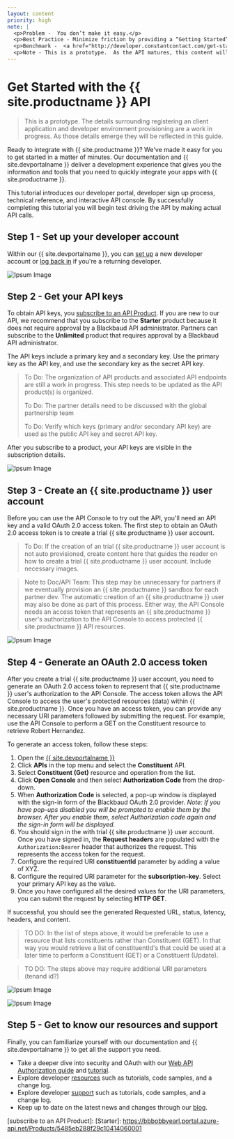```yaml
---
layout: content
priority: high
note: |  
  <p>Problem -  You don’t make it easy.</p>
  <p>Best Practice - Minimize friction by providing a “Getting Started” guide.  Explain the steps to get going.  Explain how to set up an developer account, get an API key, start using the API console and trying the API, point them to authentication documentation, code samples, other tutorials, blog, mailing list, forum.  </p>
  <p>Benchmark -  <a href="http://developer.constantcontact.com/get-started.html" target="_blank">Constant Contact</a></p> 
  <p>Note - This is a prototype.  As the API matures, this content will change.</p> 
---
```


# Get Started with the {{ site.productname }} API #

> This is a prototype.  The details surrounding registering an client application and developer environment provisioning are a work in progress.  As those details emerge they will be reflected in this guide.  

Ready to integrate with {{ site.productname }}? We've made it easy for you to get started in a matter of minutes. Our documentation and {{ site.devportalname }} deliver a development experience that gives you the information and tools that you need to quickly integrate your apps with {{ site.productname }}.  

This tutorial introduces our developer portal, developer sign up process, technical reference, and interactive API console.  By successfully completing this tutorial you will begin test driving the API by making actual API calls.

## Step 1 - Set up your developer account ##
Within our {{ site.devportalname }}, you can [set up] a new developer account or [log back in] if you're a returning developer.

![Ipsum Image][ipsum-image-00]

## Step 2 - Get your API keys ##
To obtain API keys, you <a href="{{ site.devportalurlsubscribeproduct }}" target="_blank">subscribe to an API Product</a>. If you are new to our API, we recommend that you subscribe to the **Starter** product because it does not require approval by a Blackbaud API administrator. Partners can subscribe to the **Unlimited** product that requires approval by a Blackbaud API administrator.  

<p class="alert alert-info">The API keys include a primary key and a secondary key. Use the primary key as the API key, and use the secondary key as the secret API key.</p>

> To Do: The organization of API products and associated API endpoints are still a work in progress. This step needs to be updated as the API product(s) is organized.
>
> To Do: The partner details need to be discussed with the global partnership team
>
> To Do: Verify which keys (primary and/or secondary API key) are used as the public API key and secret API key.
 
 After you subscribe to a product, your API keys are visible in the subscription details.

![Ipsum Image][ipsum-image-01]

## Step 3 - Create an {{ site.productname }} user account  ##
Before you can use the API Console to try out the API, you'll need an API key and a valid OAuth 2.0 access token. The first step to obtain an OAuth 2.0 access token is to create a trial {{ site.productname }} user account.

> To Do:  If the creation of an trial {{ site.productname }} user account is not auto provisioned, create content here that guides the reader on how to create a trial {{ site.productname }} user account. Include necessary images.

> Note to Doc/API Team: This step may be unnecessary for partners if we eventually provision an {{ site.productname }} sandbox for each partner dev. The automatic creation of an {{ site.productname }} user may also be done as part of this process. Either way, the API Console needs an access token that represents an {{ site.productname }} user's authorization to the API Console to access protected {{ site.productname }} API resources.

![Ipsum Image][ipsum-image-00]

## Step 4 - Generate an OAuth 2.0 access token  ##
After you create a trial {{ site.productname }} user account, you need to generate an OAuth 2.0 access token to represent that {{ site.productname }} user's authorization to the API Console. The access token allows the API Console to access the user's protected resources (data) within {{ site.productname }}.  Once you have an access token, you can provide any necessary URI parameters followed by submitting the request.  For example, use the API Console to perform a GET on the Constituent resource to retrieve Robert Hernandez. 

To generate an access token, follow these steps:

1. Open the <a href="{{ site.devportalurl }}" target="_blank">{{ site.devportalname }}</a>
2. Click **APIs** in the top menu and select the **Constituent** API.
3. Select **Constituent (Get)** resource and operation from the list. 
4. Click **Open Console** and then select **Authorization Code** from the drop-down. 
5. When **Authorization Code** is selected, a pop-up window is displayed with the sign-in form of the Blackbaud OAuth 2.0 provider.  *Note:  If you have pop-ups disabled you will be prompted to enable them by the browser. After you enable them, select Authorization code again and the sign-in form will be displayed.*
6. You should sign in the with trial {{ site.productname }} user account.  Once you have signed in, the **Request headers** are populated with the `Authorization:Bearer` header that authorizes the request.  This represents the access token for the request. 
7. Configure the required URI **constituentId** parameter by adding a value of XYZ.
8. Configure the required URI parameter for the **subscription-key**. Select your primary API key as the value.
9. Once you have configured all the desired values for the URI parameters, you can submit the request by selecting **HTTP GET**. 

If successful, you should see the generated Requested URL, status, latency, headers, and content.

> TO DO:  In the list of steps above, it would be preferable to use a resource that lists constituents rather than Constituent (GET).  In that way you would retrieve a list of constituentId's that could be used at a later time to perform a Constituent (GET) or a Constituent (Update).  

>TO DO: The steps above may require additional URI parameters (tenand id?)

![Ipsum Image][ipsum-image-00]


![Ipsum Image][ipsum-image-00]

## Step 5 - Get to know our resources and support
Finally, you can familiarize yourself with our documentation and {{ site.devportalname }} to get all the support you need.  

- Take a deeper dive into security and OAuth with our <a href="{{ '/guide/#web-api-authorization' | prepend: site.baseurl }}">Web API Authorization guide</a> and <a href="{{ '/tutorials/auth/' | prepend: site.baseurl }}">tutorial</a>.
- Explore developer <a href="{{ '/resources/' | prepend: site.baseurl }}">resources</a> such as tutorials, code samples, and a change log.
- Explore developer <a href="{{ '/support/' | prepend: site.baseurl }}">support</a> such as tutorials, code samples, and a change log.
- Keep up to date on the latest news and changes through our <a href="{{ site.communityblogurl }}">blog</a>. 

[ipsum-image-00]: holder.js/800x300
[ipsum-image-01]: holder.js/800x800
[ipsum-image-02]: holder.js/800x200
[set up]: https://bbbobbyearl.portal.azure-api.net/
[log back in]: https://bbbobbyearl.portal.azure-api.net/signin
[subscribe to an API Product]: 
[Starter]: https://bbbobbyearl.portal.azure-api.net/Products/5485eb288f29c10414060001